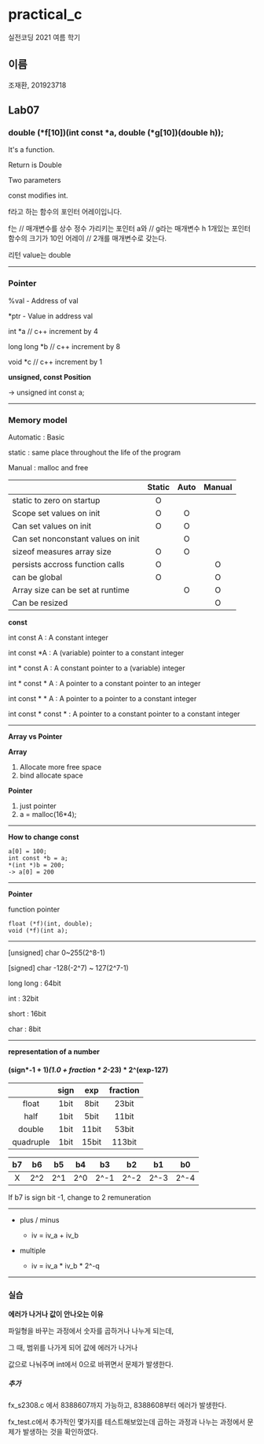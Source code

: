 # practical_c

실전코딩 2021 여름 학기

## 이름

조재환, 201923718

## Lab07

### double (*f[10])(int const *a, double (*g[10])(double h));

It's a function.

Return is Double

Two parameters

const modifies int.

f라고 하는 함수의 포인터 어레이입니다.

f는	// 매개변수를 상수 정수 가리키는 포인터 a와 // g라는 매개변수 h 1개있는 포인터함수의 크기가 10인 어레이 // 2개를 매개변수로 갖는다.

리턴 value는 double

---
### Pointer

%val - Address of val

*ptr - Value in address val

int *a // c++ increment by 4

long long *b // c++ increment by 8

void *c // c++ increment by 1

**unsigned, const Position**

-> unsigned int const a;

---
### Memory model

Automatic : Basic

static : same place throughout the life of the program

Manual : malloc and free

| | Static | Auto | Manual |  
|:--- | :---: | :---: | :---: |  
| static to zero on startup | O |  |  | 
| Scope set values on init | O | O |  | 
| Can set values on init | O | O |  | 
| Can set nonconstant values on init |  | O |  | 
| sizeof measures array size | O | O |  | 
| persists accross function calls | O |  | O | 
| can be global | O |  | O | 
| Array size can be set at runtime |  | O | O | 
| Can be resized |  |  | O | 

**const**

int const A : A constant integer

int const *A : A (variable) pointer to a constant integer

int * const A : A constant pointer to a (variable) integer

int * const * A : A pointer to a constant pointer to an integer

int const * * A : A pointer to a pointer to a constant integer

int const * const * : A pointer to a constant pointer to a constant integer

---

**Array vs Pointer**

**Array**

1. Allocate more free space
1. bind allocate space

**Pointer**

1. just pointer
1. a = malloc(16*4);

---

**How to change const**
```
a[0] = 100;
int const *b = a;
*(int *)b = 200;
-> a[0] = 200
```

---
**Pointer**

function pointer
```
float (*f)(int, double);
void (*f)(int a);
```
---

[unsigned] char 0~255(2^8-1)

[signed] char -128(-2^7) ~ 127(2^7-1)

long long : 64bit

int : 32bit

short : 16bit

char : 8bit

---

**representation of a number**

#### (sign*-1 + 1)*(1.0 + fraction * 2*-23) * 2^(exp-127)

| | sign | exp | fraction |  
|:---: | :---: | :---: | :---: |  
| float | 1bit | 8bit | 23bit | 
| half | 1bit | 5bit | 11bit | 
| double | 1bit | 11bit | 53bit | 
| quadruple | 1bit | 15bit | 113bit | 


| b7 | b6 | b5 | b4 | b3 | b2 | b1 | b0 | 
|:---: | :---: | :---: | :---: | :---: | :---: | :---: | :---: |  
| X | 2^2 | 2^1 | 2^0 |  2^-1 | 2^-2 | 2^-3 | 2^-4 |

If b7 is sign bit -1, change to 2 remuneration

---

* plus / minus
	* iv = iv_a + iv_b

* multiple
	* iv = iv_a * iv_b * 2^-q

---

### 실습

**에러가 나거나 값이 안나오는 이유**

파일형을 바꾸는 과정에서 숫자를 곱하거나 나누게 되는데,

그 때, 범위를 나가게 되어 값에 에러가 나거나

값으로 나눠주며 int에서 0으로 바뀌면서 문제가 발생한다.

##### 추가

fx_s2308.c 에서 8388607까지 가능하고, 8388608부터 에러가 발생한다.

fx_test.c에서 추가적인 몇가지를 테스트해보았는데 곱하는 과정과 나누는 과정에서 문제가 발생하는 것을 확인하였다.